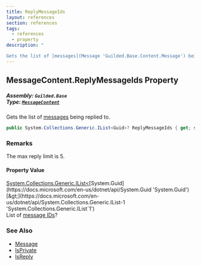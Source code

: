 ```yaml
---
title: ReplyMessageIds
layout: references
section: references
tags:
  - references
  - property
description: "

Gets the list of [messages](Message 'Guilded.Base.Content.Message') being replied to."
---
```


## MessageContent.ReplyMessageIds Property
##### **Assembly:** `Guilded.Base`<br/>**Type:** [`MessageContent`](MessageContent 'Guilded.Base.Content.MessageContent')

Gets the list of [messages](Message 'Guilded.Base.Content.Message') being replied to.

```csharp
public System.Collections.Generic.IList<Guid>? ReplyMessageIds { get; set; }
```

### Remarks
  
The max reply limit is 5.

#### Property Value
[System.Collections.Generic.IList&lt;](https://docs.microsoft.com/en-us/dotnet/api/System.Collections.Generic.IList-1 'System.Collections.Generic.IList`1')[System.Guid](https://docs.microsoft.com/en-us/dotnet/api/System.Guid 'System.Guid')[&gt;](https://docs.microsoft.com/en-us/dotnet/api/System.Collections.Generic.IList-1 'System.Collections.Generic.IList`1')  
List of [message IDs](ChannelContent_TId,TServer_.Id 'Guilded.Base.Content.ChannelContent<TId,TServer>.Id')?

### See Also
- [Message](Message 'Guilded.Base.Content.Message')
- [IsPrivate](Message.IsPrivate 'Guilded.Base.Content.Message.IsPrivate')
- [IsReply](Message.IsReply 'Guilded.Base.Content.Message.IsReply')